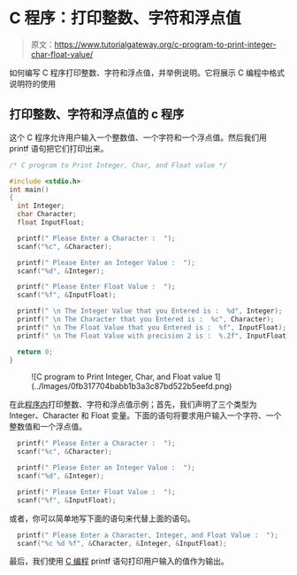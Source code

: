 # C 程序：打印整数、字符和浮点值

> 原文：<https://www.tutorialgateway.org/c-program-to-print-integer-char-float-value/>

如何编写 C 程序打印整数、字符和浮点值，并举例说明。它将展示 C 编程中格式说明符的使用

## 打印整数、字符和浮点值的 c 程序

这个 C 程序允许用户输入一个整数值、一个字符和一个浮点值。然后我们用 printf 语句把它们打印出来。

```c
/* C program to Print Integer, Char, and Float value */

#include <stdio.h>
int main()
{
  int Integer;
  char Character;
  float InputFloat;

  printf(" Please Enter a Character :  ");
  scanf("%c", &Character);

  printf(" Please Enter an Integer Value :  ");
  scanf("%d", &Integer);

  printf(" Please Enter Float Value :  ");
  scanf("%f", &InputFloat);    

  printf(" \n The Integer Value that you Entered is :  %d", Integer);
  printf(" \n The Character that you Entered is :  %c", Character);
  printf(" \n The Float Value that you Entered is :  %f", InputFloat);
  printf(" \n The Float Value with precision 2 is :  %.2f", InputFloat);

  return 0;
}
```

<figure class="wp-block-image">![C program to Print Integer, Char, and Float value 1](../Images/0fb317704babb1b3a3c87bd522b5eefd.png)</figure>

在此[程序内](https://www.tutorialgateway.org/c-programming-examples/)打印整数、字符和浮点值示例；首先，我们声明了三个类型为 Integer、Character 和 Float 变量。下面的语句将要求用户输入一个字符、一个整数值和一个浮点值。

```c
  printf(" Please Enter a Character :  ");
  scanf("%c", &Character);

  printf(" Please Enter an Integer Value :  ");
  scanf("%d", &Integer);

  printf(" Please Enter Float Value :  ");
  scanf("%f", &InputFloat);
```

或者，你可以简单地写下面的语句来代替上面的语句。

```c
  printf(" Please Enter a Character, Integer, and Float Value :  ");
  scanf("%c %d %f", &Character, &Integer, &InputFloat);
```

最后，我们使用 [C 编程](https://www.tutorialgateway.org/c-programming/) printf 语句打印用户输入的值作为输出。